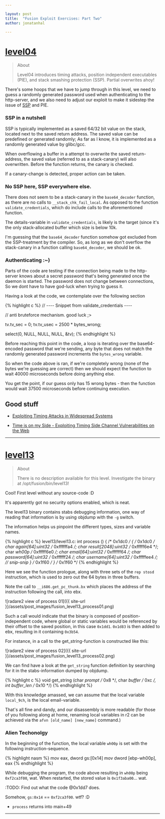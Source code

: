 ```yaml
---

layout: post
title:  "Fusion Exploit Exercises: Part Two"
author: jonatanhal

---
```



# [level04](https://exploit-exercises.com/fusion/level04/)

>About 
>
>Level04 introduces timing attacks, position independent
>executables (PIE), and stack smashing protection (SSP). Partial
>overwrites ahoy!

There's some hoops that we have to jump through in this level, we need
to guess a randomly generated password used when authenticating to the
http-server, and we also need to adjust our exploit to make it
sidestep the issue of [SSP](http://wiki.osdev.org/Stack_Smashing_Protector)
and PIE.

### SSP in a nutshell

SSP is typically implemented as a saved 64/32 bit value on the stack,
located next to the saved return address. The saved value can be
predefined or generated randomly; As far as I know, it is implemented
as a randomly generated value by glibc/gcc.

When overflowing a buffer in a attempt to overwrite the saved
return-address, the saved value (referred to as a stack-canary) will
also overwritten. Before the function returns, the canary is checked.

If a canary-change is detected, proper action can be taken.

### No SSP here, SSP everywhere else.

There does not seem to be a stack-canary in the `base64_decoder`
function, as there are no calls to `__stack_chk_fail_local`. As opposed to
the function `validate_credentials`, which do include calls to
the aforementioned function.

The details-variable in `validate_credentials`, is likely is the 
target (since it's the only stack-allocated buffer which size
is below 10k.

I'm guessing that the `base64_decoder` function somehow got excluded from
the SSP-treatment by the compiler. So, as long as we don't overflow the 
stack-canary in a function calling `base64_decoder`, we should be ok.

### Authenticating :~)

Parts of the code are testing if the connection being made to the
http-server knows about a secret password that's being generated once
the daemon is started. The password does not change between
connections, So we dont have to have god-luck when trying to guess it.

Having a look at the code, we contemplate over the following section

{% highlight c %}
// ---- Snippet from validate_credentials ----

// anti bruteforce mechanism. good luck ;>
  
tv.tv_sec = 0;
tv.tv_usec = 2500 * bytes_wrong;

select(0, NULL, NULL, NULL, &tv);
{% endhighlight %}

Before reaching this point in the code, a loop is iterating over the 
base64-encoded password that we're sending, any byte that does not
match the randomly generated password increments the `bytes_wrong`
variable.

So when the code above is ran, if we're completely wrong (none of
the bytes we're guessing are correct) then we should expect
the function to wait 40000 microseconds before doing anything
else.

You get the point, if our guess only has 15 wrong bytes - then the
function would wait 37500 microseconds before continuing execution.

## Good stuff

* [Exploiting Timing Attacks in Widespread Systems](https://www.youtube.com/watch?v=idjDiBtu93Y&list=PL2B7CF99109106D36)

* [Time is on my Side - Exploiting Timing Side Channel Vulnerabilities on the Web](https://www.youtube.com/watch?v=OsbQhr9ZmPY)

* * * 

# [level13](https://exploit-exercises.com/fusion/level13/)

>About
>
>There is no description available for this level. Investigate the
>binary at /opt/fusion/bin/level13!

Cool! First level without any source-code :D

It's apparently got no security options enabled, which is neat.

The level13 binary contains stabs debugging information, one way of
reading that information is by using objdump with the `-g` switch.

The information helps us pinpoint the different types, sizes and
variable names.

{% highlight c %}
 level13/level13.c:
int process ()
{ /* 0x1dc0 */
  { /* 0x1dc0 */
    char again[64]:uint32 /* 0xffffffa4 */;
    char result[2048]:uint32 /* 0xfffff6e4 */;
    char *wh00p /* 0xfffff6e0 */;
    char email[64]:uint32 /* 0xffffff64 */;
    char password[64]:uint32 /* 0xffffff24 */;
    char username[64]:uint32 /* 0xfffffee4 */;
    // snip-snip
  } /* 0x1f60 */
} /* 0x1f60 */
{% endhighlight %}

Here we see the function prologue, along with three sets of the `rep
stosd` instruction, which is used to zero out the 64 bytes in three
buffers.

Note the call to `__i686.get_pc_thunk.bx` which places the address of
the instruction following the call, into ebx.

![radare2 view of process 01]({{ site-url }}/assets/post_images/fusion_level13_process01.png)

Such a call would indicate that the binary is composed of
position-independent code, where global or static variables would be
referenced by their offset to the saved position, in this case
`0x1dd1`. `0x1d83` is then added to ebx, resulting in it containing
`0x3b54`.

For instance, in a call to the get_string-function is constructed like
this:

![radare2 view of process 02]({{ site-url }}/assets/post_images/fusion_level13_process02.png)

We can find have a look at the `get_string` function definition by
searching for it in the stabs-information dumped by objdump.

{% highlight c %}
void get_string (char *prompt /* 0x8 */, char *buffer /* 0xc */, int buffer_len /* 0x10 */)
{% endhighlight %}

With this knowledge amassed, we can assume that the local variable
`local_9ch`, is the local email-variable.

That's all fine and dandy, and our disassembly is more readable (for
those of you following along at home, renaming local variables in r2
can be achieved via the `afvn [old_name] [new_name]` command.)

### Alien Techonolgy

In the beginning of the function, the local variable `wh00p` is set with
the following instruction-sequence.

{% highlight nasm %}
mov eax, dword gs:[0x14]
mov dword [ebp-wh00p], eax
{% endhighlight %}

While debugging the program, the code above resulting in `wh00p` being
`0xf2ca3f00`, wat. When restarted, the stored value is `0x1f3aba00`...
wat.

:TODO: Find out what the code @0x1dd7 does.

Somehow, `gs:0x14` == `0xf2ca3f00`. wtf? :D

* `process` returns into main+49


* * * 






